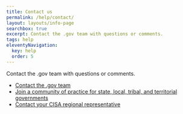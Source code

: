 ```yaml
---
title: Contact us
permalink: /help/contact/
layout: layouts/info-page
searchbox: true
excerpt: Contact the .gov team with questions or comments. 
tags: help
eleventyNavigation:
  key: help
  order: 5 
---
```


Contact the .gov team with questions or comments.

- [Contact the .gov team](#)
- [Join a community of practice for state, local, tribal, and territorial governments](#)
- [Contact your CISA regional representative](#)
